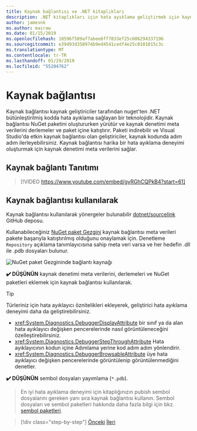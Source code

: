 ```yaml
---
title: Kaynak bağlantısı ve .NET kitaplıkları
description: .NET kitaplıkları için hata ayıklama geliştirmek için kaynak bağlantısı kullanılarak için en iyi yöntem önerileri.
author: jamesnk
ms.author: mairaw
ms.date: 01/15/2019
ms.openlocfilehash: 10596f589af7abee6ff7833ef25c606294337196
ms.sourcegitcommit: e39d93d358974b9ed4541cedf4e25c0101015c3c
ms.translationtype: MT
ms.contentlocale: tr-TR
ms.lasthandoff: 01/29/2019
ms.locfileid: "55204762"
---
```

# <a name="source-link"></a>Kaynak bağlantısı

Kaynak bağlantısı kaynak geliştiriciler tarafından nuget'ten .NET bütünleştirilmiş kodda hata ayıklama sağlayan bir teknolojidir. Kaynak bağlantısı NuGet paketini oluştururken yürütür ve kaynak denetimi meta verilerini derlemeler ve paket içine katıştırır. Paketi indirebilir ve Visual Studio'da etkin kaynak bağlantısı olan geliştiriciler, kaynak kodunda adım adım ilerleyebilirsiniz. Kaynak bağlantısı harika bir hata ayıklama deneyimi oluşturmak için kaynak denetimi meta verilerini sağlar.

## <a name="source-link-demo"></a>Kaynak bağlantı Tanıtımı

> [!VIDEO https://www.youtube.com/embed/gyRGhCQPkB4?start=61]

## <a name="using-source-link"></a>Kaynak bağlantısı kullanılarak

Kaynak bağlantısı kullanılarak yönergeler bulunabilir [dotnet/sourcelink](https://github.com/dotnet/sourcelink/blob/master/README.md) GitHub deposu.

Kullanabileceğiniz [NuGet paket Gezgini](https://github.com/NuGetPackageExplorer/NuGetPackageExplorer) kaynak bağlantısı meta verileri pakete başarıyla katıştırılmış olduğunu onaylamak için. Denetleme `Repository` açıklama tanımlayıcısına sahip meta veri varsa ve her hedefin .dll ile .pdb dosyaları bulunur.

![NuGet paket Gezgininde bağlantı kaynağı](./media/sourcelink/nuget-package-explorer-sourcelink.png "NuGet paket Gezgininde bağlantı kaynağı")

**✔️ DÜŞÜNÜN** kaynak denetimi meta verilerini, derlemeleri ve NuGet paketleri eklemek için kaynak bağlantısı kullanılarak.

> [!TIP]
> Türleriniz için hata ayıklayıcı öznitelikleri ekleyerek, geliştirici hata ayıklama deneyimi daha da geliştirebilirsiniz.
> * <xref:System.Diagnostics.DebuggerDisplayAttribute> bir sınıf ya da alan hata ayıklayıcı değişken pencerelerinde nasıl görüntüleneceğini özelleştirebilirsiniz.
> * <xref:System.Diagnostics.DebuggerStepThroughAttribute> Hata ayıklayıcının kodun içine Adımlama yerine kod adım adım yönlendirir.
> * <xref:System.Diagnostics.DebuggerBrowsableAttribute> üye hata ayıklayıcı değişken pencerelerinde görüntülenip görüntülenmediğini denetler.

**✔️ DÜŞÜNÜN** sembol dosyaları yayımlama (`*.pdb`).

> En iyi hata ayıklama deneyimi için kitaplığınızın pubish sembol dosyalarını gereken yanı sıra kaynak bağlantısı kullanın. Sembol dosyaları ve sembol paketleri hakkında daha fazla bilgi için bkz. [sembol paketleri](./nuget.md#symbol-packages).

>[!div class="step-by-step"]
>[Önceki](dependencies.md)
>[İleri](publish-nuget-package.md)
